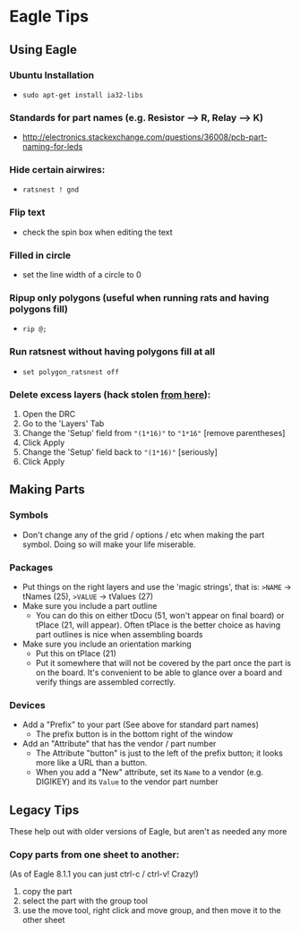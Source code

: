 Eagle Tips
==========

## Using Eagle

### Ubuntu Installation

  - `sudo apt-get install ia32-libs`

### Standards for part names (e.g. Resistor –> R, Relay –> K)

  - http://electronics.stackexchange.com/questions/36008/pcb-part-naming-for-leds

### Hide certain airwires:

  - `ratsnest ! gnd`

### Flip text

  - check the spin box when editing the text

### Filled in circle

  - set the line width of a circle to 0

### Ripup only polygons (useful when running rats and having polygons fill)

  - `rip @;`

### Run ratsnest without having polygons fill at all

  - `set polygon_ratsnest off`


### Delete excess layers (hack stolen [from here](http://www.sparkfun.com/tutorials/157)):

1. Open the DRC
2. Go to the 'Layers' Tab
3. Change the 'Setup' field from `"(1*16)"` to `"1*16"` [remove parentheses]
4. Click Apply
5. Change the 'Setup' field back to `"(1*16)"` [seriously]
6. Click Apply


## Making Parts

### Symbols

 - Don't change any of the grid / options / etc when making the part symbol.
   Doing so will make your life miserable.

### Packages

 - Put things on the right layers and use the 'magic strings', that is:
   `>NAME` → tNames (25), `>VALUE` → tValues (27)
 - Make sure you include a part outline
   - You can do this on either tDocu (51, won't appear on final board) or
     tPlace (21, will appear). Often tPlace is the better choice as having
     part outlines is nice when assembling boards
 - Make sure you include an orientation marking
   - Put this on tPlace (21)
   - Put it somewhere that will not be covered by the part once the part is
     on the board. It's convenient to be able to glance over a board and
     verify things are assembled correctly.

### Devices

 - Add a "Prefix" to your part (See above for standard part names)
   - The prefix button is in the bottom right of the window
 - Add an "Attribute" that has the vendor / part number
   - The Attribute "button" is just to the left of the prefix button; it
     looks more like a URL than a button.
   - When you add a "New" attribute, set its `Name` to a vendor (e.g.
     DIGIKEY) and its `Value` to the vendor part number

## Legacy Tips

These help out with older versions of Eagle, but aren't as needed any more

### Copy parts from one sheet to another:

(As of Eagle 8.1.1 you can just ctrl-c / ctrl-v! Crazy!)

1. copy the part
2. select the part with the group tool
3. use the move tool, right click and move group, and then move it to the other sheet
